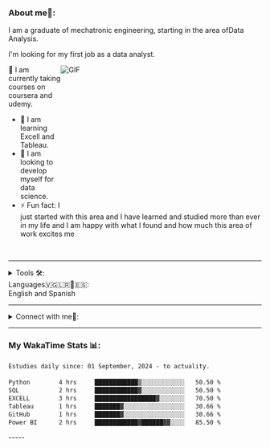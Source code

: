 ### About me🧑:
I am a graduate of mechatronic engineering, starting in the area of ​​Data Analysis.

I'm looking for my first job as a data analyst.

<img align="right" alt="GIF" src="https://owaisnoor.info/blog/wp-content/uploads/2019/03/maxresdefault.jpg" width="400" height="280" />

🔭 I am currently taking courses on coursera and udemy.
- 🌱 I am learning Excell and Tableau.
- 👯 I am looking to develop myself for data science.
- ⚡ Fun fact: I just started with this area and I have learned and studied more than ever in my life and I am happy with what I found and how much this area of ​​work excites me

<br/>

---

<details>
<summary>
Tools  🛠:
</summary>
  <br/>
<code><img height="20" src="https://raw.githubusercontent.com/github/explore/80688e429a7d4ef2fca1e82350fe8e3517d3494d/topics/git/git.png"></code>
<code><img height="20" src="https://upload.wikimedia.org/wikipedia/commons/thumb/a/ae/Github-desktop-logo-symbol.svg/1024px-Github-desktop-logo-symbol.svg.png"></code>
<code><img height="20" src="https://raw.githubusercontent.com/github/explore/80688e429a7d4ef2fca1e82350fe8e3517d3494d/topics/mysql/mysql.png"></code>
<code><img height="20" src="https://upload.wikimedia.org/wikipedia/commons/thumb/9/9a/Visual_Studio_Code_1.35_icon.svg/1024px-Visual_Studio_Code_1.35_icon.svg.png"></code>

---

</details>
</summary>Languages🇻🇬🇱🇷🏴󠁧󠁢󠁥󠁮󠁧󠁿🇪🇸:</summary>
 <br/>
 English and Spanish
</details>


---

<details>
<summary> Connect with me🤝: </summary>  

<br/>

<a href="https://t.me/Dave_bhandari">
  <img align="left" alt="Dave's Telegram" width="22px" src="https://web.telegram.org/img/logo_share.png" />
</a>

<a href="https://github.com/JorgeTPacheco">
  <img align="left" alt="Dave's Github" width="22px" src="https://github.com/JorgeTpacheco" />
</a>

<a href="https://instagram.com/Dave_bhandari/">
  <img align="left" alt="Dave's Instagram" width="22px" src="https://upload.wikimedia.org/wikipedia/commons/thumb/a/a5/Instagram_icon.png/600px-Instagram_icon.png" />
</a>

<a href="https://www.facebook.com/people/Dave-Bhandari/100005906536571">
  <img align="left" alt="Dave's Facebook" width="22px" src="https://facebookbrand.com/wp-content/uploads/2019/04/f_logo_RGB-Hex-Blue_512.png?w=512&h=512" />
</a>

<a href="https://linkedin.com/in/dave-bhandari-4a74761a7/">
  <img align="left" alt="Dave's Linkdein" width="22px" src="https://cdn3.iconfinder.com/data/icons/inficons/512/linkedin.png" />
</a>

<br/>

</details>

---

### My WakaTime Stats 📊:

<!--START_SECTION:waka-->
```text
Estudies daily since: 01 September, 2024 - to actuality.

Python        4 hrs     ████████████▒░░░░░░░░░░░░   50.50 % 
SQL           2 hrs     ████████████▓░░░░░░░░░░░░   50.50 % 
EXCELL        3 hrs     █████████████████▓░░░░░░░   70.50 %
Tableau       1 hrs     ███████▓░░░░░░░░░░░░░░░░░   30.66 %
GitHub        1 hrs     ███████▓░░░░░░░░░░░░░░░░░   30.66 %
Power BI      2 hrs     ████████████▓██████▓▓░░░░   85.50 %
```
<!--END_SECTION:waka-->

<div align="center">


</div>
-----

